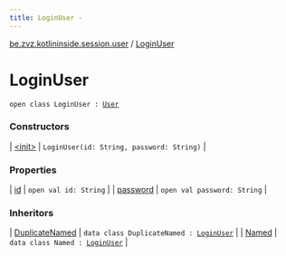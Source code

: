 ```yaml
---
title: LoginUser - 
---
```


[be.zvz.kotlininside.session.user](../index.html) / [LoginUser](./index.html)

# LoginUser

`open class LoginUser : `[`User`](../-user/index.html)

### Constructors

| [&lt;init&gt;](-init-.html) | `LoginUser(id: String, password: String)` |

### Properties

| [id](id.html) | `open val id: String` |
| [password](password.html) | `open val password: String` |

### Inheritors

| [DuplicateNamed](../../be.zvz.kotlininside.session.user.named/-duplicate-named/index.html) | `data class DuplicateNamed : `[`LoginUser`](./index.html) |
| [Named](../../be.zvz.kotlininside.session.user.named/-named/index.html) | `data class Named : `[`LoginUser`](./index.html) |

